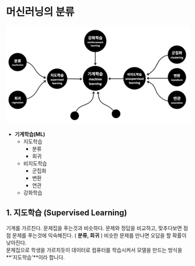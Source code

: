 # 머신러닝의 분류

![image-20200824232116755](images/image-20200824232116755.png)



- **기계학습(ML)**
  - 지도학습
    - 분류
    - 회귀
  - 비지도학습
    - 군집화
    - 변환
    - 연관
  - 강화학습



## 1. 지도학습 (Supervised Learning)

기계를 가르친다. 문제집을 푸는것과 비슷하다.
문제와 정답을 비교하고, 맞추다보면 점점 문제를 푸는것에 익숙해진다. ( **분류, 회귀** )
비슷한 문제를 만나면 오답을 할 확률이 낮아진다.<br>
문제집으로 학생을 가르치듯이 데이터로 컴퓨터를 학습시켜서 모델을 만드는 방식을 **'지도학습'**이라 합니다.

